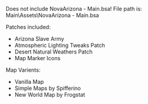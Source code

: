 Does not include NovaArizona - Main.bsa!
File path is: Main\Assets\NovaArizona - Main.bsa

Patches included:
- Arizona Slave Army
- Atmospheric Lighting Tweaks Patch
- Desert Natural Weathers Patch
- Map Marker Icons

Map Varients:
- Vanilla Map
- Simple Maps by Spifferino
- New World Map by Frogstat
